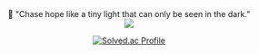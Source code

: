 <div align="center">
  🌟
  "Chase hope like a tiny light that can only be seen in the dark." 

<br/>
  <a href="https://www.notion.so/yunn4humanity/Hi-I-m-YUNN-d01205a5a2e04108bc13808bd04eb344" target="_blank"><img src="https://img.shields.io/badge/@yunn4humanity-ffffff?style=flat-square&logo=notion&logoColor=000000"/></a>

  [![Solved.ac Profile](http://mazassumnida.wtf/api/v2/generate_badge?boj=toomstar)](https://solved.ac/toomstar/)


</div>



<!--

깃허브 스탯
![YUNN's github stats](https://github-readme-stats.vercel.app/api?username=yunn4humanity&show_icons=true)

-->


